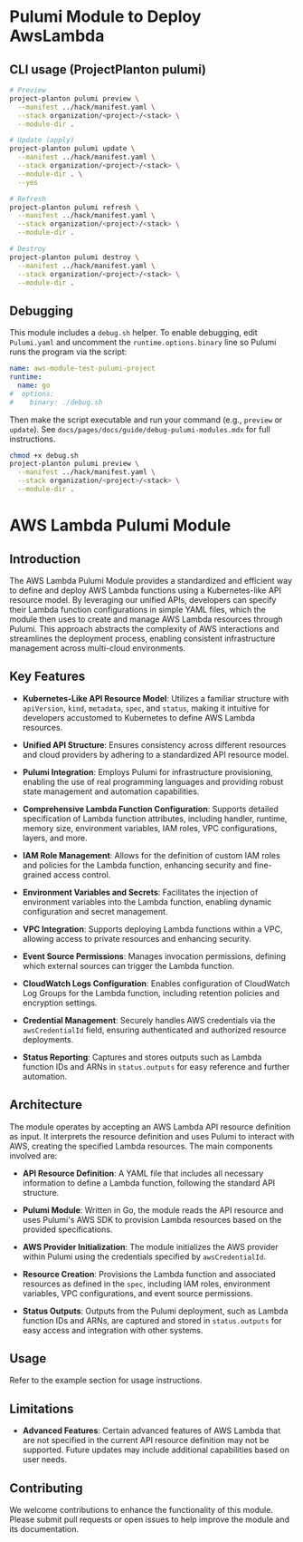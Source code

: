 # Pulumi Module to Deploy AwsLambda

## CLI usage (ProjectPlanton pulumi)

```bash
# Preview
project-planton pulumi preview \
  --manifest ../hack/manifest.yaml \
  --stack organization/<project>/<stack> \
  --module-dir .

# Update (apply)
project-planton pulumi update \
  --manifest ../hack/manifest.yaml \
  --stack organization/<project>/<stack> \
  --module-dir . \
  --yes

# Refresh
project-planton pulumi refresh \
  --manifest ../hack/manifest.yaml \
  --stack organization/<project>/<stack> \
  --module-dir .

# Destroy
project-planton pulumi destroy \
  --manifest ../hack/manifest.yaml \
  --stack organization/<project>/<stack> \
  --module-dir .
```

## Debugging

This module includes a `debug.sh` helper. To enable debugging, edit `Pulumi.yaml` and uncomment the `runtime.options.binary` line so Pulumi runs the program via the script:

```yaml
name: aws-module-test-pulumi-project
runtime:
  name: go
#  options:
#    binary: ./debug.sh
```

Then make the script executable and run your command (e.g., `preview` or `update`). See `docs/pages/docs/guide/debug-pulumi-modules.mdx` for full instructions.

```bash
chmod +x debug.sh
project-planton pulumi preview \
  --manifest ../hack/manifest.yaml \
  --stack organization/<project>/<stack> \
  --module-dir .
```

# AWS Lambda Pulumi Module

## Introduction

The AWS Lambda Pulumi Module provides a standardized and efficient way to define and deploy AWS Lambda functions using a Kubernetes-like API resource model. By leveraging our unified APIs, developers can specify their Lambda function configurations in simple YAML files, which the module then uses to create and manage AWS Lambda resources through Pulumi. This approach abstracts the complexity of AWS interactions and streamlines the deployment process, enabling consistent infrastructure management across multi-cloud environments.

## Key Features

- **Kubernetes-Like API Resource Model**: Utilizes a familiar structure with `apiVersion`, `kind`, `metadata`, `spec`, and `status`, making it intuitive for developers accustomed to Kubernetes to define AWS Lambda resources.

- **Unified API Structure**: Ensures consistency across different resources and cloud providers by adhering to a standardized API resource model.

- **Pulumi Integration**: Employs Pulumi for infrastructure provisioning, enabling the use of real programming languages and providing robust state management and automation capabilities.

- **Comprehensive Lambda Function Configuration**: Supports detailed specification of Lambda function attributes, including handler, runtime, memory size, environment variables, IAM roles, VPC configurations, layers, and more.

- **IAM Role Management**: Allows for the definition of custom IAM roles and policies for the Lambda function, enhancing security and fine-grained access control.

- **Environment Variables and Secrets**: Facilitates the injection of environment variables into the Lambda function, enabling dynamic configuration and secret management.

- **VPC Integration**: Supports deploying Lambda functions within a VPC, allowing access to private resources and enhancing security.

- **Event Source Permissions**: Manages invocation permissions, defining which external sources can trigger the Lambda function.

- **CloudWatch Logs Configuration**: Enables configuration of CloudWatch Log Groups for the Lambda function, including retention policies and encryption settings.

- **Credential Management**: Securely handles AWS credentials via the `awsCredentialId` field, ensuring authenticated and authorized resource deployments.

- **Status Reporting**: Captures and stores outputs such as Lambda function IDs and ARNs in `status.outputs` for easy reference and further automation.

## Architecture

The module operates by accepting an AWS Lambda API resource definition as input. It interprets the resource definition and uses Pulumi to interact with AWS, creating the specified Lambda resources. The main components involved are:

- **API Resource Definition**: A YAML file that includes all necessary information to define a Lambda function, following the standard API structure.

- **Pulumi Module**: Written in Go, the module reads the API resource and uses Pulumi's AWS SDK to provision Lambda resources based on the provided specifications.

- **AWS Provider Initialization**: The module initializes the AWS provider within Pulumi using the credentials specified by `awsCredentialId`.

- **Resource Creation**: Provisions the Lambda function and associated resources as defined in the `spec`, including IAM roles, environment variables, VPC configurations, and event source permissions.

- **Status Outputs**: Outputs from the Pulumi deployment, such as Lambda function IDs and ARNs, are captured and stored in `status.outputs` for easy access and integration with other systems.

## Usage

Refer to the example section for usage instructions.

## Limitations

- **Advanced Features**: Certain advanced features of AWS Lambda that are not specified in the current API resource definition may not be supported. Future updates may include additional capabilities based on user needs.

## Contributing

We welcome contributions to enhance the functionality of this module. Please submit pull requests or open issues to help improve the module and its documentation.
